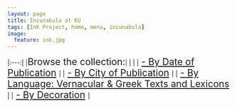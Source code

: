 ```yaml
---
layout: page
title: Incunabula at KU
tags: [InK Project, home, menu, incunabula]
image:
  feature: ink.jpg
---
```

|:---:|
|<span style="font-size:1.5em;">Browse the collection:</span>|
|&nbsp;|
|<span style="font-size:1.5em;">  [- By Date of Publication](http://tenniso2.github.io/date/)  </span>|
|<span style="font-size:1.5em;">  [- By City of Publication](http://tenniso2.github.io/city/)  </span>|
|<span style="font-size:1.5em;">  [- By Language: Vernacular & Greek Texts and Lexicons](http://tenniso2.github.io/vernacular/) </span>  |
|<span style="font-size:1.5em;">  [- By Decoration](http://tenniso2.github.io/decoration/) </span>  |